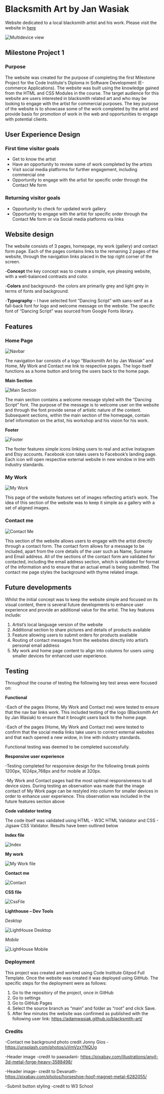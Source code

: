 # Blacksmith Art by Jan Wasiak
Website dedicated to a local blacksmith artist and his work.
Please visit the website in [here](https://adamwasiak.github.io/blacksmith-art/)

![Multidevice view](assets/images/devices.jpg)

## Milestone Project 1
### Purpose 
The website was created for the purpose of completing the first Milestone Project for the Code Institute's Diploma in Software Development (E-commerce Applications). The website was built using the knowledge gained from the HTML and CSS Modules in the course.
The target audience for this website are users interested in blacksmith related art and who may be looking to engage with the artist for commercial purposes. 
The key purpose of the website is to showcase some of the work completed by the artist and provide basis for promotion of work in the web and opportunities to engage with potential clients.

## User Experience Design  

### First time visitor goals
- Get to know the artist 
-	Have an opportunity to review some of work completed by the artists
-	Visit social media platforms for further engagement, including commercial one
-	Opportunity to engage with the artist for specific order through the Contact Me form 

### Returning visitor goals
-	Opportunity to check for updated work gallery 
-	Opportunity to engage with the artist for specific order through the Contact Me form or via Social media platforms via links

## Website design 
The website consists of 3 pages, homepage, my work (gallery) and contact form page. Each of the pages contains links to the remaining 2 pages of the website, through the navigation links placed in the top right corner of the screen.

-**Concept** the key concept was to create a simple, eye pleasing website, with a well-balanced contrasts and color.

-**Colors** and background- the colors are primarily grey and light grey in terms of fonts and background.

-**Typography** – I have selected font “Dancing Script” with sans-serif as a fall-back font for logo and welcome message on the website. The specific font of “Dancing Script” was sourced from Google Fonts library.

## Features 
### Home Page

![Navbar](assets/images/navbar.jpg)

The navigation bar consists of a logo “Blacksmith Art by Jan Wasiak” and Home, My Work and Contact me link to respective pages. The logo itself functions as a home button and bring the users back to the home page.


**Main Section**

![Main Section](assets/images/mainsection.jpg)

The main section contains a welcome message styled with the “Dancing Script” font. The purpose of the message is to welcome user on the website and through the font provide sense of artistic nature of the content.
Subsequent sections, within the main section of the homepage, contain brief information on the artist, his workshop and his vision for his work.

**Footer**

![Footer](assets/images/footer.jpg)

The footer features simple icons linking users to real and active Instagram and Etsy accounts. Facebook icon takes users to Facebook’s landing page. Each icon will open respective external website in new window in line with industry standards.

### My Work 

![My Work](assets/images/mywork.jpg)

This page of the website features set of images reflecting artist’s work. The idea of this section of the website was to keep it simple as a gallery with a set of aligned images.

### Contact me

![Contact Me](assets/images/contact.jpg)

This section of the website allows users to engage with the artist directly through a contact form. The contact form allows for a message to be included, apart from the core details of the user such as Name, Surname and Email address. All of the sections of the contact form are validated for contacted, including the email address section, which is validated for format of the information and to ensure that an actual email is being submitted. The contact me page styles the background with thyme related image.

## Future developments
Whilst the initial concept was to keep the website simple and focused on its visual content, there is several future developments to enhance user experience and provide an additional value for the artist.
The key features include:

1.	Artist’s local language version of the website 
2.	Additional section to share pictures and details of products available 
3.	Feature allowing users to submit orders for products available
4.	Routing of contact messages from the websites directly into artist’s personal email address
5.	My work and home page content to align into columns for users using smaller devices for enhanced user experience.

## Testing 
Throughout the course of testing the following key test areas were focused on:

**Functional**

-Each of the pages (Home, My Work and Contact me) were tested to ensure that the nav bar links work. This included testing of the logo (Blacksmith Art by Jan Wasiak) to ensure that it brought users back to the home page. 

-Each of the pages (Home, My Work and Contact me) were tested to confirm that the social media links take users to correct external websites and that each opened a new widow, in line with industry standards.

Functional testing was deemed to be completed successfully.

**Responsive user experience**

-Testing completed for responsive design for the following break points 1200px, 1024px,768px and for mobile at 320px.

-My Work and Contact pages had the most optimal responsiveness to all device sizes. During testing an observation was made that the image contact of My Work page can be restyled into column for smaller devices in order to enhance user experience. This observation was included in the future features section above

**Code validator testing**

The code itself was validated using HTML - W3C HTML Validator and CSS - Jigsaw CSS Validator.
Results have been outlined below

**Index file**

![Index](assets/images/index.jpg)

**My work**

![My Work file ](assets/images/workfile.jpg)

**Contact me**

![Contact](assets/images/contactfile.jpg)

**CSS file**

![CssFile](assets/images/contactfile.jpg)

**Lighthouse – Dev Tools**

*Desktop*

![LightHouse Desktop](assets/images/lighthousedesktop.jpg)

*Mobile*

![LightHouse Mobile](assets/images/lighthousemobile.jpg)

### Deployment 
This project was created and worked using Code Institute Gitpod Full Template. Once the website was created it was deployed using GitHub.  The specific steps for the deployment were as follows:

1. Go to the repository of the project, once in GitHub
2. Go to settings
3. Go to GitHub Pages
4. Select the source branch as “main” and folder as “root” and click Save.
5. After few minutes the website was confirmed as published with the following user link: https://adamwasiak.github.io/blacksmith-art/

### Credits

-Contact me background photo credit Jonny Gios - https://unsplash.com/photos/uVmVzxYNQUg

-Header image -credit to paasadani- https://pixabay.com/illustrations/anvil-3d-metal-forge-heavy-3588498/

-Header image- credit to Devanath- https://pixabay.com/photos/horseshoe-hoof-magnet-metal-6282055/

-Submit button styling -credit to W3 School 















